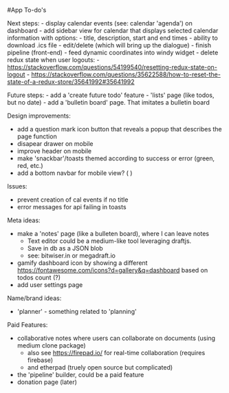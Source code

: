 #App To-do's

Next steps:
    - display calendar events (see: calendar 'agenda') on dashboard
    - add sidebar view for calendar that displays selected calendar information with options:
      - title, description, start and end times
      - ability to download .ics file
      - edit/delete (which will bring up the dialogue)
    - finish pipeline (front-end)
    - feed dynamic coordinates into windy widget
    - delete redux state when user logouts: 
      - https://stackoverflow.com/questions/54199540/resetting-redux-state-on-logout
      - https://stackoverflow.com/questions/35622588/how-to-reset-the-state-of-a-redux-store/35641992#35641992

Future steps:
    - add a 'create future todo' feature
    - 'lists' page (like todos, but no date)
    - add a 'bulletin board' page. That imitates a bulletin board

Design improvements: 
  - add a question mark icon button that reveals a popup that describes the page function
  - disapear drawer on mobile
  - improve header on mobile
  - make 'snackbar'/toasts themed according to success or error (green, red, etc.)
  - add a bottom navbar for mobile view? ( <BottomNavigation />)

Issues:
  - prevent creation of cal events if no title
  - error messages for api failing in toasts

Meta ideas:
  - make a 'notes' page (like a bulleten board), where I can leave notes
    - Text editor could be a medium-like tool leveraging draftjs.
    - Save in db as a JSON blob
    - see: bitwiser.in or megadraft.io
  - gamify dashboard icon by showing a different https://fontawesome.com/icons?d=gallery&q=dashboard based on todos count (?)
  - add user settings page

Name/brand ideas:
  - 'planner' - something related to 'planning'

Paid Features:
  - collaborative notes where users can collaborate on documents (using medium clone package) 
    - also see https://firepad.io/ for real-time collaboration (requires firebase)
    - and etherpad (truely open source but complicated)
  - the 'pipeline' builder, could be a paid feature
  - donation page (later)